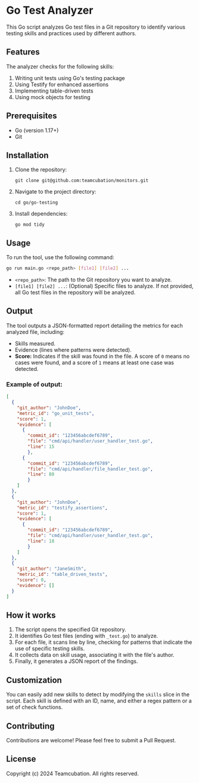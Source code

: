 # Go Test Analyzer

This Go script analyzes Go test files in a Git repository to identify various testing skills and practices used by different authors.

## Features

The analyzer checks for the following skills:

1. Writing unit tests using Go's testing package
2. Using Testify for enhanced assertions
3. Implementing table-driven tests
4. Using mock objects for testing

## Prerequisites

- Go (version 1.17+)
- Git

## Installation

1. Clone the repository:
   ```
   git clone git@github.com:teamcubation/monitors.git
   ```
2. Navigate to the project directory:
   ```
   cd go/go-testing
   ```
3. Install dependencies:
   ```
   go mod tidy
   ```

## Usage

To run the tool, use the following command:

```bash
go run main.go <repo_path> [file1] [file2] ...
```

- `<repo_path>`: The path to the Git repository you want to analyze.
- `[file1] [file2] ...`: (Optional) Specific files to analyze. If not provided, all Go test files in the repository will be analyzed.

## Output

The tool outputs a JSON-formatted report detailing the metrics for each analyzed file, including:

- Skills measured.
- Evidence (lines where patterns were detected).
- **Score:** Indicates if the skill was found in the file. A score of `0` means no cases were found, and a score of `1` means at least one case was detected.

### Example of output:

```json
[
  {
    "git_author": "JohnDoe",
    "metric_id": "go_unit_tests",
    "score": 1,
    "evidence": [
      {
        "commit_id": "123456abcdef6789",
        "file": "cmd/api/handler/user_handler_test.go",
        "line": 15 
        },
      { 
        "commit_id": "123456abcdef6789",
        "file": "cmd/api/handler/file_handler_test.go",
        "line": 80
        }
    ]
  },
  {
    "git_author": "JohnDoe",
    "metric_id": "testify_assertions",
    "score": 1,
    "evidence": [
      {
        "commit_id": "123456abcdef6789",
        "file": "cmd/api/handler/user_handler_test.go",
        "line": 18 
        }
    ]
  },
  {
    "git_author": "JaneSmith",
    "metric_id": "table_driven_tests",
    "score": 0,
    "evidence": []
  }
]
```

## How it works

1. The script opens the specified Git repository.
2. It identifies Go test files (ending with `_test.go`) to analyze.
3. For each file, it scans line by line, checking for patterns that indicate the use of specific testing skills.
4. It collects data on skill usage, associating it with the file's author.
5. Finally, it generates a JSON report of the findings.

## Customization

You can easily add new skills to detect by modifying the `skills` slice in the script. Each skill is defined with an ID, name, and either a regex pattern or a set of check functions.

## Contributing

Contributions are welcome! Please feel free to submit a Pull Request.

## License

Copyright (c) 2024 Teamcubation. All rights reserved.